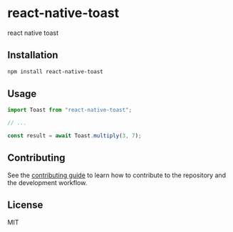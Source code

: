 # react-native-toast

react native toast

## Installation

```sh
npm install react-native-toast
```

## Usage

```js
import Toast from "react-native-toast";

// ...

const result = await Toast.multiply(3, 7);
```

## Contributing

See the [contributing guide](CONTRIBUTING.md) to learn how to contribute to the repository and the development workflow.

## License

MIT
